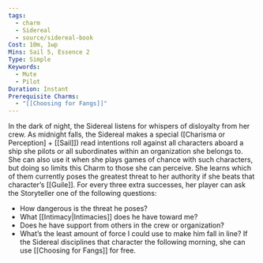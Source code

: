 ```yaml
---
tags:
  - charm
  - Sidereal
  - source/sidereal-book
Cost: 10m, 1wp
Mins: Sail 5, Essence 2
Type: Simple
Keywords:
  - Mute
  - Pilot
Duration: Instant
Prerequisite Charms:
  - "[[Choosing for Fangs]]"
---
```

In the dark of night, the Sidereal listens for whispers of disloyalty from her crew. As midnight falls, the Sidereal makes a special ([Charisma or Perception] + [[Sail]]) read intentions roll against all characters aboard a ship she pilots or all subordinates within an organization she belongs to. She can also use it when she plays games of chance with such characters, but doing so limits this Charm to those she can perceive. She learns which of them currently poses the greatest threat to her authority if she beats that character’s [[Guile]]. For every three extra successes, her player can ask the Storyteller one of the following questions: 
-  How dangerous is the threat he poses? 
-  What [[Intimacy|Intimacies]] does he have toward me? 
-  Does he have support from others in the crew or organization? 
-  What’s the least amount of force I could use to make him fall in line? If the Sidereal disciplines that character the following morning, she can use [[Choosing for Fangs]] for free.